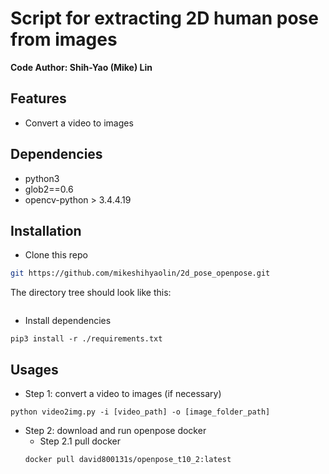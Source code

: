 # Script for extracting 2D human pose from images
**Code Author: Shih-Yao (Mike) Lin**


## Features
+ Convert a video to images


## Dependencies
+ python3
+ glob2==0.6
+ opencv-python > 3.4.4.19

## Installation

* Clone this repo

```bash
git https://github.com/mikeshihyaolin/2d_pose_openpose.git
```
The directory tree should look like this:
```

```

* Install dependencies
```
pip3 install -r ./requirements.txt
```

## Usages
+ Step 1: convert a video to images (if necessary)
```
python video2img.py -i [video_path] -o [image_folder_path]  
```
+ Step 2: download and run openpose docker
	+ Step 2.1 pull docker
	```
	docker pull david800131s/openpose_t10_2:latest
	```



